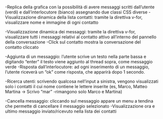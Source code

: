 <!-- Consegna: -->

<!-- Milestone 1 -->
-Replica della grafica con la possibilità di avere messaggi scritti dall’utente (verdi) e dall’interlocutore (bianco) assegnando due classi CSS diverse
-Visualizzazione dinamica della lista contatti: tramite la direttiva v-for, visualizzare nome e immagine di ogni contatto

<!-- Milestone 2 -->
-Visualizzazione dinamica dei messaggi: tramite la direttiva v-for, visualizzare tutti i messaggi relativi al contatto attivo all’interno del pannello della conversazione
-Click sul contatto mostra la conversazione del contatto cliccato

<!-- Milestone 3 -->
-Aggiunta di un messaggio: l’utente scrive un testo nella parte bassa e digitando “enter” il testo viene aggiunto al thread sopra, come messaggio verde
-Risposta dall’interlocutore: ad ogni inserimento di un messaggio, l’utente riceverà un “ok” come risposta, che apparirà dopo 1 secondo.

<!-- Milestone 4 -->
-Ricerca utenti: scrivendo qualcosa nell’input a sinistra, vengono visualizzati solo i contatti il cui nome contiene le lettere inserite (es, Marco, Matteo Martina -> Scrivo “mar” -rimangono solo Marco e Martina)

<!-- Milestone 5 - opzionale -->
-Cancella messaggio: cliccando sul messaggio appare un menu a tendina che permette di cancellare il messaggio selezionato
-Visualizzazione ora e ultimo messaggio inviato/ricevuto nella lista dei contatti

